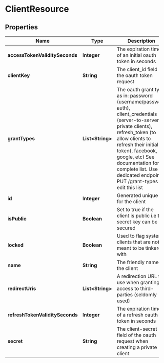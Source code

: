 
# ClientResource

## Properties
Name | Type | Description | Notes
------------ | ------------- | ------------- | -------------
**accessTokenValiditySeconds** | **Integer** | The expiration time of an initial oauth token in seconds |  [optional]
**clientKey** | **String** | The client_id field of the oauth token request | 
**grantTypes** | **List&lt;String&gt;** | The oauth grant type as in: password (username/password auth), client_credentials (server-to-server, private clients), refresh_token (to allow clients to refresh their initial token), facebook, google, etc) See documentation for a complete list. Use dedicated endpoint PUT /grant-types to edit this list |  [optional]
**id** | **Integer** | Generated unique ID for the client |  [optional]
**isPublic** | **Boolean** | Set to true if the client is public i.e the secret key can be secured |  [optional]
**locked** | **Boolean** | Used to flag system clients that are not meant to be tinkered with |  [optional]
**name** | **String** | The friendly name of the client | 
**redirectUris** | **List&lt;String&gt;** | A redirection URL to use when granting access to third-parties (seldomly used) |  [optional]
**refreshTokenValiditySeconds** | **Integer** | The expiration time of a refresh oauth token in seconds |  [optional]
**secret** | **String** | The client-secret field of the oauth request when creating a private client | 



